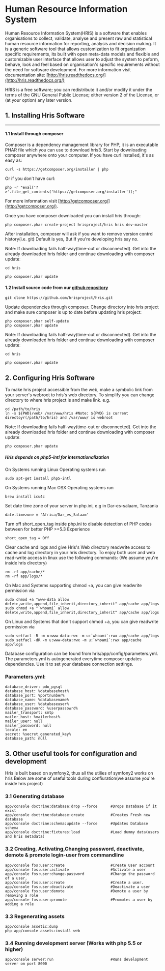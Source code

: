 Human Resource Information System
==================================

Human Resource Information System(HRIS) is a software that enables organisations to collect,
validate, analyse and present raw and statistical human resource information for reporting,
analysis and decision making. It is a generic software tool that allows customization
to fit organization specific requirements, its built with open meta-data models and flexible
and customizable user interface that allows user to adjust the system to peform, behave,
look and feel based on organisation's specific requirements without the need for
software development.
For more information visit documentation site: [http://hris.readthedocs.org/](http://hris.readthedocs.org/)

HRIS is a free software; you can redistribute it and/or modify it
under the terms of the GNU General Public License; either version 2 of the License,
or (at your option) any later version.

## 1. Installing Hris Software
----------------------------

#### 1.1 Install through composer

Composer is a dependency management library for PHP, it is an executable PHAR file which you can use to download hris3.
Start by downloading composer anywhere onto your computer. If you have curl installed, it's
as easy as:

    curl -s https://getcomposer.org/installer | php

Or if you don't have curl:

    php -r "eval('?>'.file_get_contents('https://getcomposer.org/installer'));"

For more information visit [http://getcomposer.org/](http://getcomposer.org/).

Once you have composer downloaded you can install hris through:

    php composer.phar create-project hrisproject/hris hris dev-master

After installation, composer will ask if you want to remove version control history(i.e. git)
Default is yes, But If you're developing hris say no.

Note: If downloading fails half-way(time-out or disconnected). Get into the already downloaded hris folder
and continue downloading with composer update:

    cd hris

    php composer.phar update

#### 1.2 Install source code from our [github repository](https://github.com/hrisproject/hris)

    git clone https://github.com/hrisproject/hris.git

Update dependencies through composer. Change directory into hris project and make sure composer is up to date
before updating hris project:

    php composer.phar self-update
    php composer.phar update

Note: If downloading fails half-way(time-out or disconnected). Get into the already downloaded hris folder
and continue downloading with composer update:

    cd hris

    php composer.phar update

## 2. Configuring Hris Software

To make hris project accessible from the web, make a symbolic link from your server's webroot to hris's web directory.
To simplify you can change directory to where hris project is and make link. e.g.

    cd /path/to/hris
    ln -s ${PWD}/web/ /var/www/hris #Note: ${PWD} is current directoyr(/path/to/hris) and /var/www/ is webroot

Note: If downloading fails half-way(time-out or disconnected). Get into the already downloaded hris folder
and continue downloading with composer update:

    php composer.phar update

##### Hris depends on php5-intl for internationalization

On Systems running Linux Operating systems run

	sudo apt-get install php5-intl
	
On Systems running Mac OSX Operating systems run

	brew install icu4c

Set date time zone of your server in php.ini, e.g in Dar-es-salaam, Tanzania

	date.timezone = 'Africa/Dar_es_Salaam'
	
Turn off short_open_tag inside php.ini to disable detection of PHP codes between <? and ?> for better PHP >=5.3 Experience

	short_open_tag = Off
	
Clear cache and logs and give Hris's Web directory readwrite access to cache and log directory in your hris directory.
To enjoy both user and web read-write access in linux use the following commands:
(We assume you're inside hris directory)

	rm -rf app/cache/*
	rm -rf app/logs/*

On Mac and Systems supporting chmod +a, you can give readwrite permission via

	sudo chmod +a "www-data allow delete,write,append,file_inherit,directory_inherit" app/cache app/logs
	sudo chmod +a "`whoami` allow delete,write,append,file_inherit,directory_inherit" app/cache app/logs
	
On Linux and Systems that don't support chmod +a, you can give readwrite permission via

	sudo setfacl -R -m u:www-data:rwx -m u:`whoami`:rwx app/cache app/logs
	sudo setfacl -dR -m u:www-data:rwx -m u:`whoami`:rwx app/cache app/logs


Database configuration can be found from hris/app/config/parameters.yml. The parameters.yml is autogenerated
everytime composer updates dependencies. Use it to set your database connection settings.

### Parameters.yml:
	database_driver: pdo_pgsql
	database_host: %databasehost%
	database_port: %portnumber%
	database_name: %databasename%
	database_user: %databaseuser%
	database_password: %userpassowrd%
	mailer_transport: smtp
	mailer_host: %mailerhost%
	mailer_user: null
	mailer_password: null
	locale: en
	secret: %secret_generated_key%
	database_path: null


## 3. Other useful tools for configuration and development

Hris is built based on symfony2, thus all the utilies of symfony2 works on hris
Below are some of useful tools during confiuration(we assume you're inside hris project)

### 3.1 Generating database
	app/console doctrine:database:drop --force		#Drops Database if it exist
	app/console doctrine:database:create			#Creates Fresh new database
	app/console doctrine:schema:update --force		#Updates Database schema
	app/console doctrine:fixtures:load              #Load dummy data(users and hris metadata)
	
### 3.2 Creating, Activating,Changing password, deactivate, demote & promote login-user from commandline
	app/console fos:user:create						#Create User account
	app/console fos:user:activate					#Activate a user
	app/console fos:user:change-password			#Change the password of a user.
	app/console fos:user:create						#Create a user.
	app/console fos:user:deactivate					#Deactivate a user
	app/console fos:user:demote						#Demote a user by removing a role
	app/console fos:user:promote					#Promotes a user by adding a role

### 3.3 Regenerating assets
	app/console assetic:dump
	php app/console assets:install web

### 3.4 Running development server (Works with php 5.5 or higher)
    app/console server:run                          #Runs development server on port 8000

